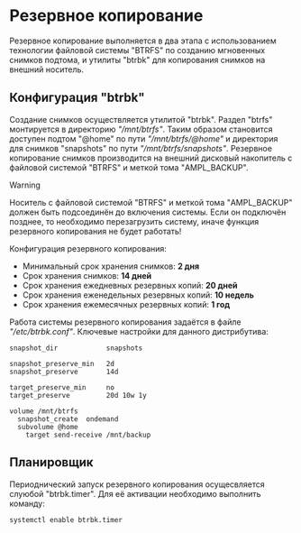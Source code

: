 # Резервное копирование
Резервное копирование выполняется в два этапа с
использованием технологии файловой системы "BTRFS"
по созданию мгновенных снимков подтома, и утилиты
"btrbk" для копирования снимков на внешний носитель.

## Конфигурация "btrbk"
Создание снимков осуществляется утилитой "btrbk".
Раздел "btrfs" монтируется в директорию _"/mnt/btrfs"_.
Таким образом становится доступен подтом "@home" по
пути _"/mnt/btrfs/@home"_ и директория для снимков
"snapshots" по пути _"/mnt/btrfs/snapshots"_. Резервное
копирование снимков производится на внешний дисковый
накопитель с файловой системой "BTRFS" и меткой тома
"AMPL_BACKUP".

> [!WARNING]
> Носитель с файловой системой "BTRFS" и меткой тома
> "AMPL_BACKUP" должен быть подсоединён до включения
> системы. Если он подключён позднее, то необходимо
> перезагрузить систему, иначе функция резервного
> копирования не будет работать!

Конфигурация резервного копирования:

- Минимальный срок хранения снимков: **2 дня**
- Срок хранения снимков: **14 дней**
- Срок хранения ежедневных резервных копий: **20 дней**
- Срок хранения еженедельных резервных копий: **10 недель**
- Срок хранения ежемесячных резервных копий: **1 год**

Работа системы резервного копирования задаётся в файле
_"/etc/btrbk.conf"_. Ключевые настройки для данного дистрибутива:
```
snapshot_dir            snapshots

snapshot_preserve_min   2d
snapshot_preserve       14d

target_preserve_min     no
target_preserve         20d 10w 1y

volume /mnt/btrfs
  snapshot_create  ondemand
  subvolume @home
    target send-receive /mnt/backup
```

## Планировщик
Периоднический запуск резервного копирования осущесвляется
слуюбой "btrbk.timer". Для её активации необходимо выполнить
команду:
```
systemctl enable btrbk.timer
```